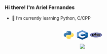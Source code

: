 ### Hi there! I'm Ariel Fernandes
- 🌱 I’m currently learning Python, C/CPP

<!--
- 🔭 I’m currently working on ...
- 🌱 I’m currently learning Python, C/CPP
- 👯 I’m looking to collaborate on ...
- 🤔 I’m looking for help with ...
- 💬 Ask me about ...
- 📫 How to reach me: ...
- 😄 Pronouns: ...
- ⚡ Fun fact: ...
-->


<div align="center">
  <!--
  <a href="https://github.com/arielfernandes">
  <img height="180em" src="https://github-readme-stats.vercel.app/api?username=arielfernandes&show_icons=true&theme=dark&include_all_commits=true&count_private=true"/>
  <img height="180em" src="https://github-readme-stats.vercel.app/api/top-langs/?username=arielfernandes&layout=compact&langs_count=7&theme=dark"/>
</div>
-->

<div style="display: inline_block"><br>
  <img align="center" alt="A-Python" height="30" width="40" src="https://raw.githubusercontent.com/devicons/devicon/master/icons/python/python-original.svg">
   <img align="center" alt="A-cpp" height="30" width="40" src="https://raw.githubusercontent.com/devicons/devicon/2ae2a900d2f041da66e950e4d48052658d850630/icons/cplusplus/cplusplus-original.svg">
  <img align="center" alt="A-php" height="30" width="40" src="https://raw.githubusercontent.com/devicons/devicon/master/icons/php/php-original.svg">
</div>
 

 
 <a href="https://www.linkedin.com/in/ariel-fernandes-b94604129/" target="_blank"><img src="https://img.shields.io/badge/-LinkedIn-%230077B5?style=for-the-badge&logo=linkedin&logoColor=white" target="_blank"></a> 
